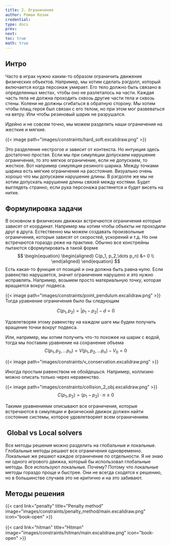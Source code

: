 ```yaml
---
title: 2. Ограничения
author: Роман Козак
credential:
type: docs
prev: 
next: 
toc: true
math: true
---
```


## Интро

Часто в играх нужно каким-то образом ограничить движение физических объектов. 
Например, мы хотим сделать рэгдолл, который включается когда персонаж умирает.
Его тело должно быть связано в определенных местах, чтобы оно не разлеталось на части. Каждая часть тела не должна проходить сквозь другие части тела и сквозь стены. Колени не должны сгибаться в обратную сторону.
Мы хотим чтобы плащ героя был связан с его телом, но при этом мог развеваться на ветру.
Или чтобы резиновый шарик не разрушался. 

Идейно и не совсем точно, мы можем разделить наши ограничения на жесткие и мягкие.

{{< image  path="images/constraints/hard_soft.excalidraw.png" >}}

Это разделение нестрогое и зависит от контекста. Но интуиция здесь достаточно простая. Если мы при симуляции допускаем нарушение ограничения, то это мягкое ограничение, если не допускаем, то жесткое.
Вот например симуляция резиного шарика. Между точками шарика есть мягкие ограничения на расстояние. Визуально очень хорошо что мы допускаем нарушение длины. В рэгдолле же мы не хотим допускать нарушение длины связей между костями. Будет выглядеть странно, если рука персонажа растянется и будет висеть на нитке.

## Формулировка задачи

В основном в физических движках встречаются ограничения которые зависят от координат. Например мы хотим чтобы объекты не проходили друг в друга. Естественно мы можем создавать произвольные ограничения, которые зависят от скоростей, ускорений и т.д. Но они встречаются гораздо реже на практике.
Обычно все констрейны пытаются сформулировать в такой форме
$$
\begin{equation}
\begin{aligned}
C(p_1, p_2,\dots p_n) &= 0 \\
\end{aligned}
\end{equation}
$$
Есть какая-то функция от позиций и она должна быть равна нулю. Если равенство нарушается, значит ограничение нарушено и это нужно исправлять. 
Например, возьмем просто материальную точку, которая вращается вокруг подвеса.

{{< image  path="images/constraints/point_pendulum.excalidraw.png" >}}
Тогда уравнение ограничения было бы следующим

$$
C(p_1, p_2) = |p_1 - p_2| - d = 0
$$

Удовлетворяя этому равенству на каждом шаге мы будем получать вращение точки вокруг подвеса.

Или, например, мы хотим получить что-то похожее на шарик с водой, тогда мы поставим уравнение на сохранение объема
$$
C(p_1, p_2, \dots p_n) = V(p_1, p_2, \dots p_n) - V_0 = 0
$$

{{< image  path="images/constraints/v_conservation.excalidraw.png" >}}

Иногда простым равенством не обойдешься. Например, коллизию можно описать только через неравенство. 

{{< image  path="images/constraints/collision_2_obj.excalidraw.png" >}}
$$
C(p_1, p_2) = (p_1 - p_2)\cdot n \leq 0
$$


Такими уравнениями описывают все ограничения, которые встречаются в симуляции и физический движок должен найти состояние системы, которое удовлетворяет всем ограничениям.

##  Global vs Local solvers

Все методы решения можно разделить на глобальные и локальные. Глобальные методы решают все ограничения одновременно. Локальные же решают каждое ограничение по отдельности.
Я не знаю ни одного игрового движка, который бы использовал глобальные методы. Все используют локальные. Почему? Потому что локальные методы гораздо проще и быстрее. Они не всегда сходятся к решению, но в большинстве случаев это не критично и на это забивают.

## Методы решения

<p></p>
<div class="not-prose">
<div class="container">
<div class="row">
  <div class="col" style="margin-top: 3%;">
  {{< card link="penalty" title="Penalty method" image="images/constraints/penalty_method/main.excalidraw.png" icon="book-open" >}}
  </div>
  <div class="col" style="margin-top: 3%;">
  {{< card link="hitman" title="Hitman" image="images/constraints/hitman/main.excalidraw.png" icon="book-open" >}}
  </div>
</div>
</div>
</div>

